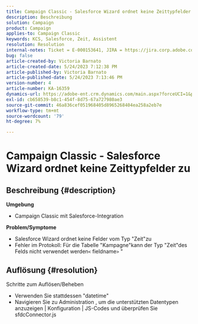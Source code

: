 ```yaml
---
title: Campaign Classic - Salesforce Wizard ordnet keine Zeittypfelder zu
description: Beschreibung
solution: Campaign
product: Campaign
applies-to: Campaign Classic
keywords: KCS, Salesforce, Zeit, Assistent
resolution: Resolution
internal-notes: Ticket = E-000153641, JIRA = https://jira.corp.adobe.com/browse/NEO-27340
bug: false
article-created-by: Victoria Barnato
article-created-date: 5/24/2023 7:12:38 PM
article-published-by: Victoria Barnato
article-published-date: 5/24/2023 7:13:46 PM
version-number: 4
article-number: KA-16359
dynamics-url: https://adobe-ent.crm.dynamics.com/main.aspx?forceUCI=1&pagetype=entityrecord&etn=knowledgearticle&id=a238fbef-66fa-ed11-8849-6045bd006b3d
exl-id: cb658539-b8c1-454f-8d75-67a727980ae3
source-git-commit: 46a836cef051968405d8965268404ea258a2eb7e
workflow-type: tm+mt
source-wordcount: '79'
ht-degree: 7%

---
```


# Campaign Classic - Salesforce Wizard ordnet keine Zeittypfelder zu

## Beschreibung {#description}

<b>Umgebung</b>
- Campaign Classic mit Salesforce-Integration

<b>Problem/Symptome</b>
- Salesforce Wizard ordnet keine Felder vom Typ &quot;Zeit&quot;zu
- Fehler im Protokoll: Für die Tabelle &quot;Kampagne&quot;kann der Typ &quot;Zeit&quot;des Felds nicht verwendet werden`<` fieldname`>` &quot;



## Auflösung {#resolution}

Schritte zum Auflösen/Beheben
- Verwenden Sie stattdessen &quot;datetime&quot;
- Navigieren Sie zu Administration , um die unterstützten Datentypen anzuzeigen | Konfiguration | JS-Codes und überprüfen Sie sfdcConnector.js
